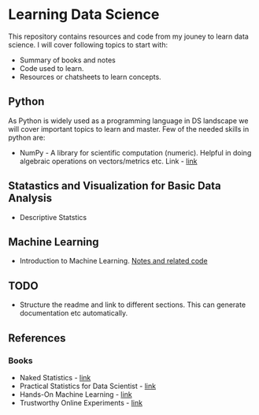 # Learning Data Science
This repository contains resources and code from my jouney to learn data science. I will cover following topics to start with:
* Summary of books and notes
* Code used to learn.
* Resources or chatsheets to learn concepts.

## Python
As Python is widely used as a programming language in DS landscape we will cover important topics to learn and master. Few of the needed skills in python are:
* NumPy - A library for scientific computation (numeric). Helpful in doing algebraic operations on vectors/metrics etc. Link - [link](https://github.com/satishThakur/data-science/blob/main/python-resources/numpy-cheatsheet.ipynb "NumPy Cheatsheet")

## Statastics and Visualization for Basic Data Analysis
* Descriptive Statstics

## Machine Learning
* Introduction to Machine Learning. [Notes and related code](https://github.com/satishThakur/data-science/blob/main/machine-learning/coursera-ml-course/week1-intro/notes.md)

## TODO
* Structure the readme and link to different sections. This can generate documentation etc automatically.

## References

### Books
* Naked Statistics - [link](https://www.amazon.in/Naked-Statistics-Stripping-Dread-Data/dp/039334777X)
* Practical Statistics for Data Scientist - [link](https://www.amazon.in/Practical-Statistics-Data-Scientists-Essential/dp/8194435005/ref=tmm_pap_swatch_0?_encoding=UTF8&qid=&sr=)
* Hands-On Machine Learning - [link](https://www.amazon.in/Hands-Machine-Learning-Scikit-Learn-Tensor/dp/9352139054/)
* Trustworthy Online Experiments - [link](https://www.amazon.in/Trustworthy-Online-Controlled-Experiments-Practical-ebook/dp/B0845Y3DJV/ref=sr_1_1?keywords=trustworthy+online+controlled+experiments&qid=1656069500&s=books&sprefix=trustworthy%2Cstripbooks%2C183&sr=1-1)
